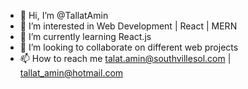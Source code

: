- 👋 Hi, I’m @TallatAmin
- 👀 I’m interested in Web Development | React | MERN 
- 🌱 I’m currently learning React.js
- 💞️ I’m looking to collaborate on different web projects
- 📫 How to reach me talat.amin@southvillesol.com | tallat_amin@hotmail.com

<!---
TallatAmin/TallatAmin is a ✨ special ✨ repository because its `README.md` (this file) appears on your GitHub profile.
You can click the Preview link to take a look at your changes.
--->

